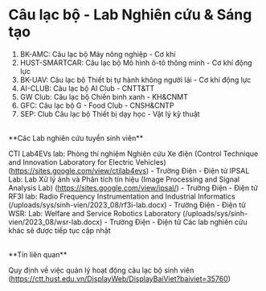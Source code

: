 # Câu lạc bộ - Lab Nghiên cứu &amp; Sáng tạo

1. BK-AMC: Câu lạc bộ Máy nông nghiệp - Cơ khí
2. HUST-SMARTCAR: Câu lạc bộ Mô hình ô-tô thông minh - Cơ khí động lực
3. BK-UAV: Câu lạc bộ Thiết bị tự hành không người lái - Cơ khí động lực
4. AI-CLUB: Câu lạc bộ AI Club - CNTT&amp;TT
5. GW Club: Câu lạc bộ Chiến binh xanh - KH&amp;CNMT
6. GFC: Câu lạc bộ G - Food Club - CNSH&amp;CNTP
7. SEP: Club Câu lạc bộ Thiết bị dạy học - Vật lý kỹ thuật<br/>
<br/>
**Các Lab nghiên cứu tuyển sinh viên**

CTI Lab4EVs lab: Phòng thí nghiệm Nghiên cứu Xe điện (Control Technique and Innovation Laboratory for Electric Vehicles) (https://sites.google.com/view/ctilab4evs) - Trường Điện - Điện tử
IPSAL Lab: Lab Xử lý ảnh và Phân tích tín hiệu (Image Processing and Signal Analysis Lab) (https://sites.google.com/view/ipsal/) - Trường Điện - Điện tử
RF3I lab: Radio Frequency Instrumentation and Industrial Informatics (/uploads/sys/sinh-vien/2023_08/rf3i-lab.docx) - Trường Điện - Điện tử
WSR: Lab: Welfare and Service Robotics Laboratory (/uploads/sys/sinh-vien/2023_08/wsr-lab.docx) - Trường Điện - Điện tử
Các lab nghiên cứu khác sẽ được tiếp tục cập nhật

<br/>
**Tin liên quan**

Quy định về việc quản lý hoạt động câu lạc bộ sinh viên (https://ctt.hust.edu.vn/DisplayWeb/DisplayBaiViet?baiviet=35760)